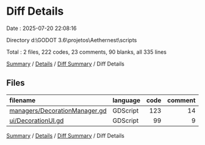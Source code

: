 # Diff Details

Date : 2025-07-20 22:08:16

Directory d:\\GODOT 3.6\\projetos\\Aethernest\\scripts

Total : 2 files,  222 codes, 23 comments, 90 blanks, all 335 lines

[Summary](results.md) / [Details](details.md) / [Diff Summary](diff.md) / Diff Details

## Files
| filename | language | code | comment | blank | total |
| :--- | :--- | ---: | ---: | ---: | ---: |
| [managers/DecorationManager.gd](/managers/DecorationManager.gd) | GDScript | 123 | 14 | 58 | 195 |
| [ui/DecorationUI.gd](/ui/DecorationUI.gd) | GDScript | 99 | 9 | 32 | 140 |

[Summary](results.md) / [Details](details.md) / [Diff Summary](diff.md) / Diff Details
